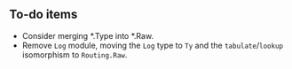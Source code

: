 ## To-do items

*   Consider merging *.Type into *.Raw.
*   Remove `Log` module, moving the `Log` type to `Ty` and the `tabulate`/`lookup` isomorphism to `Routing.Raw`.
